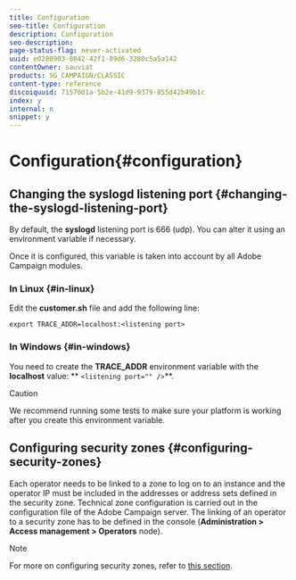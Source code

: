 ```yaml
---
title: Configuration
seo-title: Configuration
description: Configuration
seo-description: 
page-status-flag: never-activated
uuid: e0280903-0842-42f1-89d6-3280c5a5a142
contentOwner: sauviat
products: SG_CAMPAIGN/CLASSIC
content-type: reference
discoiquuid: 7157001a-5b2e-41d9-9379-855d42b49b1c
index: y
internal: n
snippet: y
---
```


# Configuration{#configuration}

## Changing the syslogd listening port {#changing-the-syslogd-listening-port}

By default, the **syslogd** listening port is 666 (udp). You can alter it using an environment variable if necessary.

Once it is configured, this variable is taken into account by all Adobe Campaign modules.

### In Linux {#in-linux}

Edit the **customer.sh** file and add the following line:

```
export TRACE_ADDR=localhost:<listening port>
```

### In Windows {#in-windows}

You need to create the **TRACE_ADDR** environment variable with the **localhost** value: ** `<listening port="" />`**.

>[!CAUTION]
>
>We recommend running some tests to make sure your platform is working after you create this environment variable.

## Configuring security zones {#configuring-security-zones}

Each operator needs to be linked to a zone to log on to an instance and the operator IP must be included in the addresses or address sets defined in the security zone. Technical zone configuration is carried out in the configuration file of the Adobe Campaign server. The linking of an operator to a security zone has to be defined in the console (**Administration > Access management > Operators** node).

>[!NOTE]
>
>For more on configuring security zones, refer to [this section](../../installation/using/configuring-campaign-server.md#defining-security-zones).

